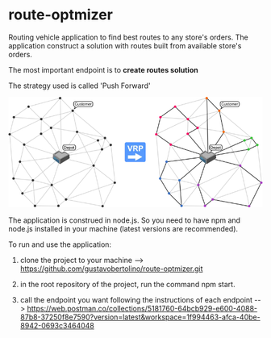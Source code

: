 # route-optmizer
Routing vehicle application to find best routes to any store's orders. The application construct a solution with routes built from available store's orders. 

The most important endpoint is to **create routes solution**

The strategy used is called 'Push Forward'

![vrp-image](vehicle-routing-problem-image.png)

The application is construed in node.js. So you need to have npm and node.js installed in your machine (latest versions are recommended).

To run and use the application:

1. clone the project to your machine --> https://github.com/gustavobertolino/route-optmizer.git

2. in the root repository of the project, run the command npm start.

3. call the endpoint you want following the instructions of each endpoint --> https://web.postman.co/collections/5181760-64bcb929-e600-4088-87b8-37250f8e7590?version=latest&workspace=1f994463-afca-40be-8942-0693c3464048



